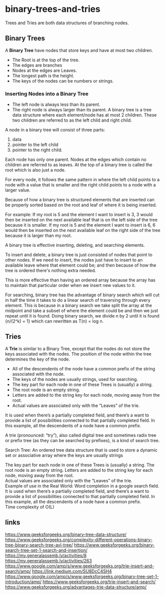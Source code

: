 # binary-trees-and-tries

Trees and Tries are both data structures of branching nodes. 

## Binary Trees

A **Binary Tree** have nodes that store keys and  have at most two children. 

- The Root is at the top of the tree.
- The edges are branches
- Nodes at the edges are Leaves.
- The longest path is the height.
- The keys of the nodes can be numbers or strings.

### Inserting Nodes into a Binary Tree

- The left node is always less than its parent.
- The right node is always larger than its parent.
A binary tree is a tree data structure where each element/node has at most 2 children. These two children are referred to as the left child and right child.  

A node in a binary tree will consist of three parts:
1) data
2) pointer to the left child
3) pointer to the right child.  

Each node has only one parent.  Nodes at the edges which contain no children are referred to as leaves. At the top of a binary tree is called the root which is also just a node.  

For every node, it follows the same pattern in where the left child points to a node with a value that is smaller and the right child points to a node with a larger value. 

Because of how a binary tree is structured elements that are inserted can be properly sorted based on the root and leaf of where it is being inserted. 

For example: 
If my root is 5 and the element I want to insert is 3, 3 would then be inserted on the next available leaf that is on the left side of the tree because it is smaller.  If my root is 5 and the element I want to insert is 6, 6 would then be inserted on the next available leaf on the right side of the tree because it is larger than my root. 

A binary tree is effective inserting, deleting, and searching elements.  

To insert and delete, a binary tree is just consisted of nodes that point to other nodes.  If we need to insert, the nodes just have to insert to an available leave where that element could be; and then because of how the tree is ordered there's nothing extra needed. 

This is more effective than having an ordered array because the array has to maintain that particular order when we insert new values to it.  

For searching, binary tree has the advantage of binary search which will cut in half the time it takes to do a linear search of traversing through every element.  This is because in a binary search we take split the array at the midpoint and take a subset of where the element could be and then we just repeat until it is found. Doing binary search,  we divide n by 2 until it is found {n/(2^k) = 1} which can rewritten as T(n) = log n. 

## Tries

A **Trie** is similar to a Binary Tree, except that the nodes do not store the keys associated with the nodes. The position of the node within the tree determines the key of the node. 

- All of the descendents of the node have a common prefix of the string associated with the node.
- The keys of the nodes are usually strings, used for searching.
- The key part for each node in one of these Trees is (usually) a string.
- The root node is an empty string.
- Letters are added to the string key for each node, moving away from the root.
- Actual values are associated only with the “Leaves” of the trie.

It is used when there’s a partially completed field, and there’s a want to provide a list of possibilities connected to that partially completed field. 
In this example, all the descendents of a node have a common prefix.  

A trie (pronounced: “try”), also called digital tree and sometimes radix tree or prefix tree (as they can be searched by prefixes), is a kind of search tree.

Search Tree:  An ordered tree data structure that is used to store a dynamic set or associative array where the keys are usually strings

The key part for each node in one of these Trees is (usually) a string. 
The root node is an empty string.
Letters are added to the string key for each node, moving away from the root.  
Actual values are associated only with the “Leaves” of the trie.  
Example of use in the Real World:
Word completion in a google search field. 
It is used when there’s a partially completed field, and there’s a want to provide a list of possibilities connected to that partially completed field. 
In this example, all the descendents of a node have a common prefix.  
Time complexity of O(L)

## links
https://www.geeksforgeeks.org/binary-tree-data-structure/
https://www.geeksforgeeks.org/complexity-different-operations-binary-tree-binary-search-tree-avl-tree/
https://www.geeksforgeeks.org/binary-search-tree-set-1-search-and-insertion/
https://my.generalassemb.ly/activities/8
https://my.generalassemb.ly/activities/263
https://www.google.com/amp/s/www.geeksforgeeks.org/trie-insert-and-search/amp/
https://link.medium.com/SU8DcC4SH4
https://www.google.com/amp/s/www.geeksforgeeks.org/binary-tree-set-1-introduction/amp/
https://www.geeksforgeeks.org/trie-insert-and-search/
https://www.geeksforgeeks.org/advantages-trie-data-structure/amp/


